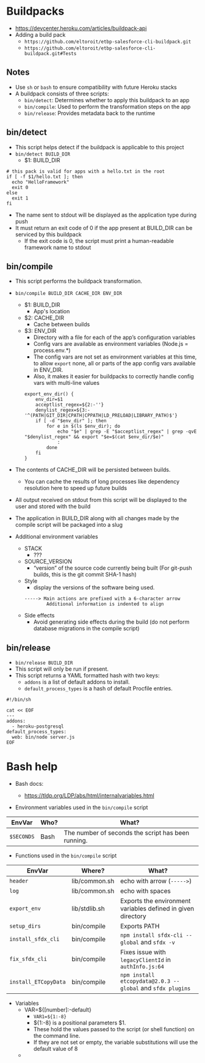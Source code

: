 # Buildpacks

- https://devcenter.heroku.com/articles/buildpack-api
- Adding a build pack
  - `https://github.com/eltoroit/etbp-salesforce-cli-buildpack.git`
  - `https://github.com/eltoroit/etbp-salesforce-cli-buildpack.git#Tests`

## Notes

- Use `sh` or `bash` to ensure compatibility with future Heroku stacks
- A buildpack consists of three scripts:
  - `bin/detect`: Determines whether to apply this buildpack to an app
  - `bin/compile`: Used to perform the transformation steps on the app
  - `bin/release`: Provides metadata back to the runtime

## bin/detect

- This script helps detect if the buildpack is applicable to this project
- `bin/detect BUILD_DIR`
  - $1: BUILD_DIR

```
# this pack is valid for apps with a hello.txt in the root
if [ -f $1/hello.txt ]; then
  echo "HelloFramework"
  exit 0
else
  exit 1
fi
```

- The name sent to stdout will be displayed as the application type during push
- It must return an exit code of 0 if the app present at BUILD_DIR can be serviced by this buildpack
  - If the exit code is 0, the script must print a human-readable framework name to stdout

## bin/compile

- This script performs the buildpack transformation.
- `bin/compile BUILD_DIR CACHE_DIR ENV_DIR`
  - $1: BUILD_DIR
    - App's location
  - $2: CACHE_DIR
    - Cache between builds
  - $3: ENV_DIR
    - Directory with a file for each of the app’s configuration variables
    - Config vars are available as environment variables (Node.js = process.env.\*)
    - The config vars are not set as environment variables at this time, to allow `export` none, all or parts of the app config vars available in ENV_DIR.
    - Also, it makes it easier for buildpacks to correctly handle config vars with multi-line values
    ```
    export_env_dir() {
        env_dir=$1
        acceptlist_regex=${2:-''}
        denylist_regex=${3:-'^(PATH|GIT_DIR|CPATH|CPPATH|LD_PRELOAD|LIBRARY_PATH)$'}
        if [ -d "$env_dir" ]; then
            for e in $(ls $env_dir); do
                echo "$e" | grep -E "$acceptlist_regex" | grep -qvE "$denylist_regex" && export "$e=$(cat $env_dir/$e)"
                :
            done
        fi
    }
    ```
- The contents of CACHE_DIR will be persisted between builds.
  - You can cache the results of long processes like dependency resolution here to speed up future builds
- All output received on stdout from this script will be displayed to the user and stored with the build
- The application in BUILD_DIR along with all changes made by the compile script will be packaged into a slug
- Additional environment variables

  - STACK
    - ???
  - SOURCE_VERSION
    - “version” of the source code currently being built (For git-push builds, this is the git commit SHA-1 hash)
  - Style
    - display the versions of the software being used.
    ```
    -----> Main actions are prefixed with a 6-character arrow
            Additional information is indented to align
    ```
  - Side effects
    - Avoid generating side effects during the build (do not perform database migrations in the compile script)

## bin/release

- `bin/release BUILD_DIR`
- This script will only be run if present.
- This script returns a YAML formatted hash with two keys:
  - `addons` is a list of default addons to install.
  - `default_process_types` is a hash of default Procfile entries.

```
#!/bin/sh

cat << EOF
---
addons:
  - heroku-postgresql
default_process_types:
  web: bin/node server.js
EOF
```

# Bash help

- Bash docs:

  - https://tldp.org/LDP/abs/html/internalvariables.html

- Environment variables used in the `bin/compile` script

| EnvVar     | Who? | What?                                              |
| ---------- | ---- | -------------------------------------------------- |
| `$SECONDS` | Bash | The number of seconds the script has been running. |

- Functions used in the `bin/compile` script

| EnvVar               | Where?        | What?                                                        |
| -------------------- | ------------- | ------------------------------------------------------------ |
| `header`             | lib/common.sh | echo with arrow (`----->`)                                   |
| `log`                | lib/common.sh | echo with spaces                                             |
| `export_env`         | lib/stdlib.sh | Exports the environment variables defined in given directory |
| `setup_dirs`         | bin/compile   | Exports PATH                                                 |
| `install_sfdx_cli`   | bin/compile   | `npm install sfdx-cli --global` and `sfdx -v`                |
| `fix_sfdx_cli`       | bin/compile   | Fixes issue with `legacyClientId` in `authInfo.js:64`        |
| `install_ETCopyData` | bin/compile   | `npm install etcopydata@2.0.3 --global` and `sfdx plugins`   |

- Variables
  - VAR=${[number]:-default}
    - `VAR1=${1:-8}`
    - ${1:-8} is a positional parameters $1.
    - These hold the values passed to the script (or shell function) on the command line.
    - If they are not set or empty, the variable substitutions will use the default value of 8
  -
